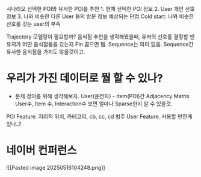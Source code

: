 시나리오
	선택한 POI와 유사한 POI를 추천
		1. 현재 선택한 POI 정보
		2. User 개인 선호 정보
		3. 나와 비슷한 다른 User 들의 방문 정보
	예상되는 단점
		Cold start: 나와 비슷한 선호를 갖는 user의 부족

Trajectory 모델링이 필요할까?
	음식점 추천을 생각해봤을때, 유저의 선호를 결정할 땐 유저가 어떤 음식점들을 갔는지 Pin 꼽으면 됌. Sequence는 의미 없음. Sequence간 유사한 음식점을 가지도 않을것이고.

# 우리가 가진 데이터로 뭘 할 수 있나?
- 문제 정의를 위해 생각해보자.
User(운전자) - Item(POI)간 Adjacency Matrix
	User수, Item 수, Interaction수 보면 얼마나 Sparse한지 알 수 있을것.

POI Feature. 지리적 위치, 카테고리, cb, cc, cd 범주
User Feature. 사용할 만한게 있나..?


# 네이버 컨퍼런스
![[Pasted image 20250516104248.png]]